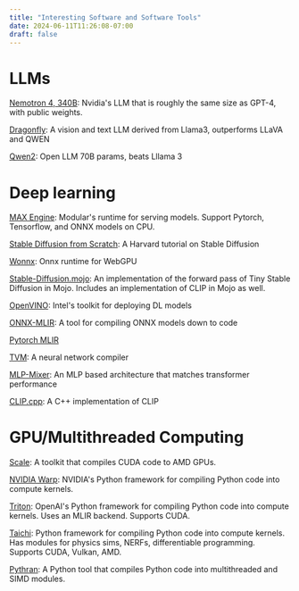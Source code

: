 ```yaml
---
title: "Interesting Software and Software Tools"
date: 2024-06-11T11:26:08-07:00
draft: false
---
```


# LLMs

[Nemotron 4, 340B](https://huggingface.co/collections/nvidia/nemotron-4-340b-666b7ebaf1b3867caf2f1911):
Nvidia's LLM that is roughly the same size as GPT-4, with public weights.

[Dragonfly](https://www.together.ai/blog/dragonfly-v1):
A vision and text LLM derived from Llama3, outperforms LLaVA and QWEN

[Qwen2](https://qwenlm.github.io/blog/qwen2/):
Open LLM 70B params, beats Lllama 3

# Deep learning

[MAX Engine](https://docs.modular.com/max/engine):
Modular's runtime for serving models. Support Pytorch, Tensorflow, and ONNX models on CPU.

[Stable Diffusion from Scratch](https://github.com/Animadversio/DiffusionFromScratch): A Harvard tutorial on Stable Diffusion

[Wonnx](https://github.com/webonnx/wonnx):
Onnx runtime for WebGPU

[Stable-Diffusion.mojo](https://github.com/lrmantovani10/Stable-Diffusion.mojo):
An implementation of the forward pass of Tiny Stable Diffusion in Mojo.
Includes an implementation of CLIP in Mojo as well.

[OpenVINO](https://github.com/openvinotoolkit/openvino):
Intel's toolkit for deploying DL models

[ONNX-MLIR](https://github.com/onnx/onnx-mlir):
A tool for compiling ONNX models down to code

[Pytorch MLIR](https://github.com/llvm/torch-mlir)

[TVM](https://github.com/apache/tvm/):
A neural network compiler

[MLP-Mixer](https://arxiv.org/pdf/2105.01601v4):
An MLP based architecture that matches transformer performance

[CLIP.cpp](https://github.com/monatis/clip.cpp/tree/main):
A C++ implementation of CLIP

# GPU/Multithreaded Computing 

[Scale](https://docs.scale-lang.com/):
A toolkit that compiles CUDA code to AMD GPUs.

[NVIDIA Warp](https://github.com/NVIDIA/warp): 
NVIDIA's Python framework for compiling Python code into compute kernels. 

[Triton](https://github.com/triton-lang/triton):
OpenAI's Python framework for compiling Python code into compute kernels.
Uses an MLIR backend.
Supports CUDA.

[Taichi](https://github.com/taichi-dev/taichi):
Python framework for compiling Python code into compute kernels.
Has modules for physics sims, NERFs, differentiable programming.
Supports CUDA, Vulkan, AMD.

[Pythran](https://pythran.readthedocs.io/en/latest/):
A Python tool that compiles Python code into multithreaded and SIMD modules.
